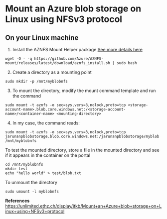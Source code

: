 # Mount an Azure blob storage on Linux using NFSv3 protocol

## On your Linux machine

1. Install the AZNFS Mount Helper package [See more details here](https://learn.microsoft.com/en-us/azure/storage/blobs/network-file-system-protocol-support-how-to#step-5-install-the-aznfs-mount-helper-package)

```console
wget -O - -q https://github.com/Azure/AZNFS-mount/releases/latest/download/aznfs_install.sh | sudo bash
```
2. Create a directory as a mounting point
```console
sudo mkdir -p /mnt/myblobnfs
```
3. To mount the directory, modify the mount command template and run the command
```console
sudo mount -t aznfs -o sec=sys,vers=3,nolock,proto=tcp <storage-account-name>.blob.core.windows.net:/<storage-account-name>/<container-name> <mounting-directory>
```
4. In my case, the command reads:
```console
sudo mount -t aznfs -o sec=sys,vers=3,nolock,proto=tcp jarunanpblobstorage.blob.core.windows.net:/jarunanpblobstorage/myblob /mnt/myblobnfs
```
To test the mounted directory, store a file in the mounted directory and see if it appears in the container on the portal
```console
cd /mnt/myblobnfs
mkdir test
echo "hello world" > test/blob.txt
```
To unmount the directory
```console
sudo umount -l myblobnfs
```
**References**  
https://unlimited.ethz.ch/display/itkb/Mount+an+Azure+blob+storage+on+Linux+using+NFSv3+protocol
